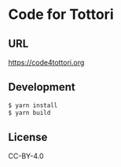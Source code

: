 # Code for Tottori

## URL

https://code4tottori.org

## Development

```sh
$ yarn install
$ yarn build
```

## License

CC-BY-4.0
